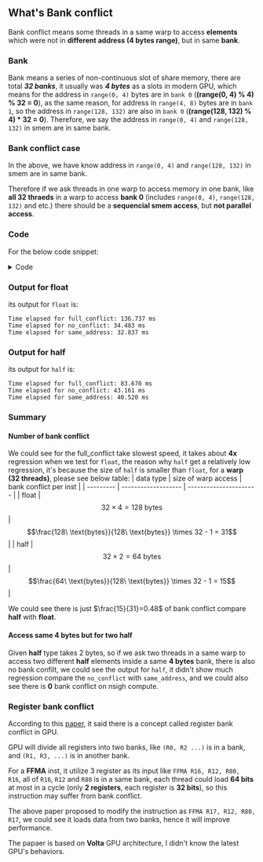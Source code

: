 ## What's Bank conflict
Bank conflict means some threads in a same warp to access **elements** which were not in **different address (4 bytes range)**, but in same **bank**.

### Bank
Bank means a series of non-continuous slot of share memory, there are total ***32 banks***, it usually was ***4 bytes*** as a slots in modern GPU, which means for the address in `range(0, 4)` bytes are in `bank 0` (**(range(0, 4) % 4) % 32 = 0**), as the same reason, for address in `range(4, 8)` bytes are in `bank 1`, so the address in `range(128, 132)` are also in `bank 0` (**(range(128, 132) % 4) * 32 = 0**).
Therefore, we say the address in `range(0, 4)` and `range(128, 132)` in smem are in same bank.

### Bank conflict case
In the above, we have know address in `range(0, 4)` and `range(128, 132)` in smem are in same bank.

Therefore if we ask threads in one warp to access memory in one bank, like **all 32 thraeds** in a warp to access **bank 0** (includes `range(0, 4)`, `range(128, 132)` and etc.) there should be a **sequencial smem access**, but **not parallel access**.


### Code
For the below code snippet:
<details>
<summary>Code</summary>

```cpp
#include <stdio.h>
#include <string>

#include <cuda_runtime.h>
#include <cuda_fp16.h>
#include <curand.h>
#include <curand_kernel.h>

#define CUDA_CHECK(call)                                                          \
    {                                                                             \
        const cudaError_t error = call;                                           \
        if (error != cudaSuccess) {                                               \
            fprintf(stderr, "CUDA Error: %s in %s at line %d\n",                  \
                    cudaGetErrorString(error), __FILE__, __LINE__);              \
            exit(EXIT_FAILURE);                                                   \
        }                                                                         \
    }

#define CURAND_CHECK(call)                                                        \
    {                                                                             \
        const curandStatus_t status = call;                                       \
        if (status != CURAND_STATUS_SUCCESS) {                                    \
            fprintf(stderr, "cuRAND Error: %d in %s at line %d\n",                \
                    status, __FILE__, __LINE__);                                  \
            exit(EXIT_FAILURE);                                                   \
        }                                                                         \
    }

#define USE_HALF 0

#if USE_HALF
#define data_type half
#else
#define data_type float
#endif

const int read_write_round = 1000000;
const int thread_num = 128;

__global__ void full_conflict(int t, data_type* d_mem, int round){
    __shared__ data_type smem[thread_num * 32];
    const int tid = threadIdx.x;

    curandState_t localState;
    unsigned long long seed = clock(); // Provides some time-based randomness
    unsigned long long sequence = tid; // Ensures each thread has a different sequence

    curand_init(seed, sequence, 0, &localState);

    // Generate a uniform float in [0.0, 1.0)
    smem[tid * 32] = t;
    float rand = curand_uniform(&localState);
    for(int i = 0; i < round; i ++) {
#if USE_HALF
        smem[tid * 32] = __hadd(smem[tid * 32], __float2half(rand));
#else
        smem[tid * 32] = smem[tid * 32] + rand;
#endif
        // NOTE: __syncthreads ask the compiler not to do optimization, and force
        // it do SRAM read and write.
        __syncthreads();
    }
    d_mem[tid] = smem[tid * 32];
}

__global__ void no_conflict(int t, data_type* d_mem, int round){
    __shared__ data_type smem[thread_num];
    const int tid = threadIdx.x;
    curandState_t localState;
    unsigned long long seed = clock(); // Provides some time-based randomness
    unsigned long long sequence = tid; // Ensures each thread has a different sequence

    curand_init(seed, sequence, 0, &localState);

    // Generate a uniform float in [0.0, 1.0)
    
    smem[tid] = t;
    float rand = curand_uniform(&localState);
    for(int i = 0; i < round; i ++) {
#if USE_HALF
        smem[tid] = __hadd(smem[tid], __float2half(rand));
#else
        smem[tid] = smem[tid] + (rand);
#endif
        // NOTE: __syncthreads ask the compiler not to do optimization, and force
        // it do SRAM read and write.
        __syncthreads();
    }
    d_mem[tid] = smem[tid];
}


__global__ void same_address(int t, data_type* d_mem, int round){
    __shared__ data_type smem[thread_num];
    const int tid = threadIdx.x;
    curandState_t localState;
    unsigned long long seed = clock(); // Provides some time-based randomness
    unsigned long long sequence = threadIdx.x; // Ensures each thread has a different sequence

    curand_init(seed, sequence, 0, &localState);

    // Generate a uniform float in [0.0, 1.0)
    
    smem[0] = t;
    float rand = curand_uniform(&localState);
    for(int i = 0; i < read_write_round; i ++) {
#if USE_HALF
        smem[0] = __hadd(smem[0], __float2half(rand));
#else
        smem[0] = smem[0] + rand;
#endif
        // NOTE: __syncthreads ask the compiler not to do optimization, and force
        // it do SRAM read and write.
        __syncthreads();
    }
    d_mem[tid] = smem[tid];
}

void invoke_kernel(auto kernel, std::string kernel_name){
    dim3 grid(1);
    dim3 block(thread_num);
    cudaEvent_t start, stop;
    float elapsedTime;
    const int test_round = 1;

    data_type* d_mem;
    cudaMalloc(&d_mem, thread_num * sizeof(data_type));
    // Create events
    cudaEventCreate(&start);
    cudaEventCreate(&stop);
    // warm up
    for(int i = 0; i < test_round; i ++){
        kernel<<<grid, block>>>(1, d_mem, read_write_round);
        CUDA_CHECK(cudaGetLastError());
        CUDA_CHECK(cudaDeviceSynchronize());
    }

    cudaEventRecord(start, 0);
    for(int i = 0; i < test_round; i ++){
        kernel<<<grid, block>>>(1, d_mem, read_write_round);
        CUDA_CHECK(cudaDeviceSynchronize());
    }
    cudaEventRecord(stop, 0);
    cudaEventSynchronize(stop);

    cudaEventElapsedTime(&elapsedTime, start, stop);

    printf("Time elapsed for %s: %.3f ms\n", kernel_name.c_str(), elapsedTime);
}

int main(){
    invoke_kernel(&full_conflict, "full_conflict");
    invoke_kernel(&no_conflict, "no_conflict");
    invoke_kernel(&same_address, "same_address");
}
```

</details>

### Output for float
its output for `float` is:
```
Time elapsed for full_conflict: 136.737 ms
Time elapsed for no_conflict: 34.483 ms
Time elapsed for same_address: 32.837 ms
```

### Output for half
its output for `half` is:
```
Time elapsed for full_conflict: 83.670 ms
Time elapsed for no_conflict: 43.161 ms
Time elapsed for same_address: 40.520 ms
```

### Summary
#### Number of bank conflict
We could see for the full_conflict take slowest speed, it takes about **4x** regression when we test for `float`, the reason why `half` get a relatively low regression, it's because the size of `half` is smaller than `float`, for a **warp (32 threads)**, please see below table:
| data type | size of warp access | bank conflict per inst |
| --------- | ------------------- | ---------------------- |
| float | $$32 \times 4 = 128\ \text{bytes}$$ | $$\frac{128\ \text{bytes}}{128\ \text{bytes}} \times 32 - 1 = 31$$ |
| half | $$32 \times 2 = 64\ \text{bytes}$$ | $$\frac{64\ \text{bytes}}{128\ \text{bytes}} \times 32 - 1 = 15$$ |

We could see there is just $\frac{15}{31}=0.48$ of bank conflict compare **half** with **float**.

#### Access same 4 bytes but for two half
Given **half** type takes 2 bytes, so if we ask two threads in a same warp to access two different **half** elements inside a same **4 bytes** bank, there is also no bank confilt, we could see the output for `half`, it didn't show much regression compare the `no_conflict` with `same_address`, and we could also see there is **0** bank conflict on nsigh compute.

### Register bank conflict
According to this [paper](https://arxiv.org/pdf/1804.06826), it said there is a concept called register bank conflict in GPU.

GPU will divide all registers into two banks, like `(R0, R2 ...)` is in a bank, and `(R1, R3, ...)` is in another bank.

For a **FFMA** inst, it utilize 3 register as its input like `FFMA R16, R12, R80, R16`, all of `R16`, `R12` and `R80` is in a same bank, each thread could load **64 bits** at most in a cycle (only **2 registers**, each register is **32 bits**), so this instruction may suffer from bank conflict.

The above paper proposed to modify the instruction as `FFMA R17, R12, R80, R17`, we could see it loads data from two banks, hence it will improve performance.

The papaer is based on **Volta** GPU architecture, I didn't know the latest GPU's behaviors.